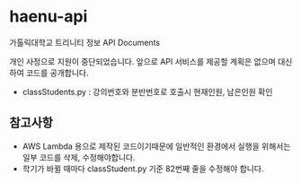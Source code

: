 # haenu-api
가톨릭대학교 트리니티 정보 API Documents

개인 사정으로 지원이 중단되었습니다. 앞으로 API 서비스를 제공할 계획은 없으며 대신하여 코드를 공개합니다.

- classStudents.py : 강의번호와 분반번호로 호출시 현재인원, 남은인원 확인

## 참고사항
- AWS Lambda 용으로 제작된 코드이기때문에 일반적인 환경에서 실행을 위해서는 일부 코드를 삭제, 수정해야합니다.
- 학기가 바뀔 때마다 classStudent.py 기준 82번째 줄을 수정해야 합니다.
